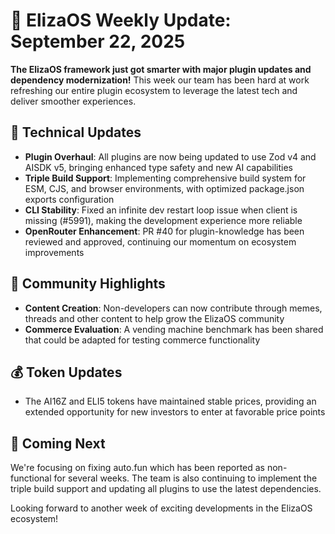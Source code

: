 # 🚀 ElizaOS Weekly Update: September 22, 2025

**The ElizaOS framework just got smarter with major plugin updates and dependency modernization!** This week our team has been hard at work refreshing our entire plugin ecosystem to leverage the latest tech and deliver smoother experiences.

## 🔧 Technical Updates
- **Plugin Overhaul**: All plugins are now being updated to use Zod v4 and AISDK v5, bringing enhanced type safety and new AI capabilities
- **Triple Build Support**: Implementing comprehensive build system for ESM, CJS, and browser environments, with optimized package.json exports configuration
- **CLI Stability**: Fixed an infinite dev restart loop issue when client is missing (#5991), making the development experience more reliable
- **OpenRouter Enhancement**: PR #40 for plugin-knowledge has been reviewed and approved, continuing our momentum on ecosystem improvements

## 👥 Community Highlights
- **Content Creation**: Non-developers can now contribute through memes, threads and other content to help grow the ElizaOS community
- **Commerce Evaluation**: A vending machine benchmark has been shared that could be adapted for testing commerce functionality

## 💰 Token Updates
- The AI16Z and ELI5 tokens have maintained stable prices, providing an extended opportunity for new investors to enter at favorable price points

## 🔮 Coming Next
We're focusing on fixing auto.fun which has been reported as non-functional for several weeks. The team is also continuing to implement the triple build support and updating all plugins to use the latest dependencies.

Looking forward to another week of exciting developments in the ElizaOS ecosystem!